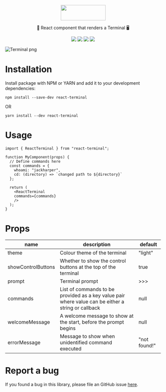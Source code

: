 <p align="center">
  <img src="https://react-terminal.sirv.com/static/terminal-logo-text.png" data-canonical-src="https://react-terminal.sirv.com/static/terminal-logo-text.png" width="145" height="50" />
</p>

<p align="center">🚀 React component that renders a Terminal 🖥</p>

<p align="center">
<a href="https://github.com/bony2023/react-terminal/actions?query=Build+and+Test"><img src="https://github.com/bony2023/react-terminal/workflows/Build%20and%20Test/badge.svg" data-canonical-src="https://github.com/bony2023/react-terminal/workflows/Build%20and%20Test/badge.svg"/></a>
<a href="https://www.npmjs.com/package/react-terminal"><img src="https://img.shields.io/npm/v/react-terminal/latest" data-canonical-src="https://img.shields.io/npm/v/react-terminal/latest"/></a>
<a href="hhttps://www.npmjs.com/package/react-terminal"><img src="https://img.shields.io/node/v/react-terminal/latest" data-canonical-src="https://img.shields.io/node/v/react-terminal/latest"/></a>
<img src="https://img.shields.io/npm/l/react-terminal" data-canonical-src="https://img.shields.io/npm/l/react-terminal"/>
</p>

![Terminal png](https://react-terminal.sirv.com/static/terminal.png)

# Installation
Install package with NPM or YARN and add it to your development dependencies:
```
npm install --save-dev react-terminal
```
OR
```
yarn install --dev react-terminal
```

# Usage
```
import { ReactTerminal } from "react-terminal";

function MyComponent(props) {
  // Define commands here
  const commands = {
    whoami: "jackharper",
    cd: (directory) => `changed path to ${directory}`
  };

  return (
    <ReactTerminal
    commands={commands}
    />
  );
}
```

# Props
| name | description | default |
|--|--|--|
| theme | Colour theme of the terminal | "light" |
| showControlButtons | Whether to show the control buttons at the top of the terminal | true |
| prompt | Terminal prompt | >>>
| commands | List of commands to be provided as a key value pair where value can be either a string or callback | null
| welcomeMessage | A welcome message to show at the start, before the prompt begins | null
| errorMessage | Message to show when unidentified command executed | "not found!"

# Report a bug
If you found a bug in this library, please file an GitHub issue [here](https://github.com/bony2023/react-terminal/issues).